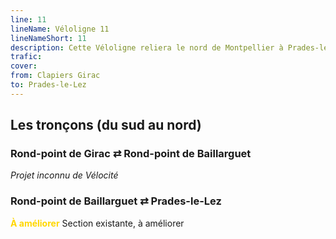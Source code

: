```yaml
---
line: 11
lineName: Véloligne 11
lineNameShort: 11
description: Cette Véloligne reliera le nord de Montpellier à Prades-le-Lez
trafic: 
cover: 
from: Clapiers Girac
to: Prades-le-Lez
---
```



## Les tronçons (du sud au nord)

### Rond-point de Girac ⇄ Rond-point de Baillarguet

*Projet inconnu de Vélocité*

### Rond-point de Baillarguet ⇄ Prades-le-Lez

<span style="color:gold;font-weight:bold">À améliorer</span> 
Section existante, à améliorer